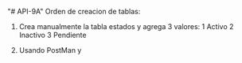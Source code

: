 "# API-9A" 
Orden de creacion de tablas:
1. Crea manualmente la tabla estados y agrega 3 valores:
    1 Activo
	2 Inactivo
	3 Pendiente

2. Usando PostMan y 